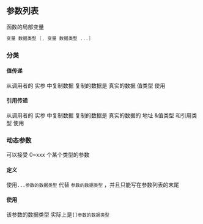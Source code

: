 ##  参数列表
函数的局部变量
```go
变量 数据类型 [, 变量 数据类型 ...]
```


###   分类
####    值传递 
从调用者的 实参 中复制数据
复制的数据是 真实的数据
值类型 使用

####    引用传递 
从调用者的 实参 中复制数据
复制的数据是 真实的数据的 地址
&值类型 和引用类型 使用



###   动态参数
可以接受 0~xxx 个某个类型的参数

####    定义
使用`...参数的数据类型` 代替 `参数的数据类型` ，并且只能写在参数列表的末尾

####    使用
该参数的数据类型 实际上是`[]参数的数据类型` 
